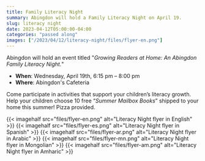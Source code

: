 ```yaml
---
title: Family Literacy Night
summary: Abingdon will hold a Family Literacy Night on April 19.
slug: literacy night
date: 2023-04-12T05:00:00-04:00
categories: "passed along"
images: ["/2023/04/12/literacy-night/files/flyer-en.png"]
---
```


Abingdon will hold an event titled "*Growing Readers at Home: An Abingdon Family Literacy Night.*"

- **When**: Wednesday, April 19th, 6:15 pm – 8:00 pm
- **Where**: Abingdon's Cafeteria

Come participate in activities that support your children’s literacy growth. Help your children choose 10 free “*Summer Mailbox Books*” shipped to your home this summer! Pizza provided.

{{< imagehalf src="files/flyer-en.png" alt="Literacy Night flyer in English" >}}
{{< imagehalf src="files/flyer-es.png" alt="Literacy Night flyer in Spanish" >}}
{{< imagehalf src="files/flyer-ar.png" alt="Literacy Night flyer in Arabic" >}}
{{< imagehalf src="files/flyer-mn.png" alt="Literacy Night flyer in Mongolian" >}}
{{< imagehalf src="files/flyer-am.png" alt="Literacy Night flyer in Amharic" >}}
